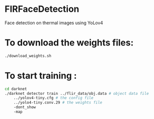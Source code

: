 # FIRFaceDetection
Face detection on thermal images using YoLov4

# To download the weights files:
```bash 
./download_weights.sh
```

# To start training :
```bash
cd darknet
./darknet detector train ../flir_data/obj.data # object data file 
	../yolov4-tiny.cfg # the config file
	../yolo4-tiny.conv.29 # the weights file
	-dont_show
	-map	
```
